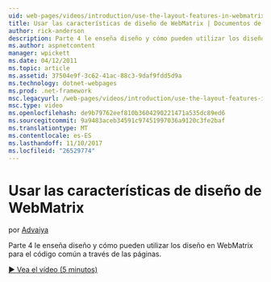 ```yaml
---
uid: web-pages/videos/introduction/use-the-layout-features-in-webmatrix
title: Usar las características de diseño de WebMatrix | Documentos de Microsoft
author: rick-anderson
description: Parte 4 le enseña diseño y cómo pueden utilizar los diseño en WebMatrix para el código común a través de las páginas.
ms.author: aspnetcontent
manager: wpickett
ms.date: 04/12/2011
ms.topic: article
ms.assetid: 37504e9f-3c62-41ac-88c3-9daf9fdd5d9a
ms.technology: dotnet-webpages
ms.prod: .net-framework
msc.legacyurl: /web-pages/videos/introduction/use-the-layout-features-in-webmatrix
msc.type: video
ms.openlocfilehash: de9b79762eef810b3604290221471a535dc89ed6
ms.sourcegitcommit: 9a9483aceb34591c97451997036a9120c3fe2baf
ms.translationtype: MT
ms.contentlocale: es-ES
ms.lasthandoff: 11/10/2017
ms.locfileid: "26529774"
---
```

<a name="use-the-layout-features-in-webmatrix"></a>Usar las características de diseño de WebMatrix
====================
por [Advaiya](https://twitter.com/Advaiyasolns)

Parte 4 le enseña diseño y cómo pueden utilizar los diseño en WebMatrix para el código común a través de las páginas.

[&#9654; Vea el vídeo (5 minutos)](https://channel9.msdn.com/Blogs/ASP-NET-Site-Videos/use-the-layout-features-in-webmatrix)
